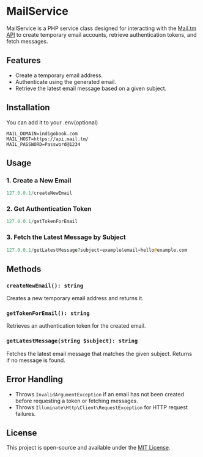# MailService

MailService is a PHP service class designed for interacting with the [Mail.tm API](https://api.mail.tm/) to create temporary email accounts, retrieve authentication tokens, and fetch messages.

## Features
- Create a temporary email address.
- Authenticate using the generated email.
- Retrieve the latest email message based on a given subject.

## Installation

You can add it to your .env(optional)

   ```env
   MAIL_DOMAIN=indigobook.com
   MAIL_HOST=https://api.mail.tm/
   MAIL_PASSWORD=Password@1234
   ```

## Usage

### 1. Create a New Email
```php
127.0.0.1/createNewEmail
```

### 2. Get Authentication Token
```php
127.0.0.1/getTokenForEmail
```

### 3. Fetch the Latest Message by Subject
```php
127.0.0.1/getLatestMessage?subject=example&email=hello@example.com
```

## Methods

### `createNewEmail(): string`
Creates a new temporary email address and returns it.

### `getTokenForEmail(): string`
Retrieves an authentication token for the created email.

### `getLatestMessage(string $subject): string`
Fetches the latest email message that matches the given subject. Returns ` ` if no message is found.

## Error Handling
- Throws `InvalidArgumentException` if an email has not been created before requesting a token or fetching messages.
- Throws `Illuminate\Http\Client\RequestException` for HTTP request failures.

## License
This project is open-source and available under the [MIT License](LICENSE).

